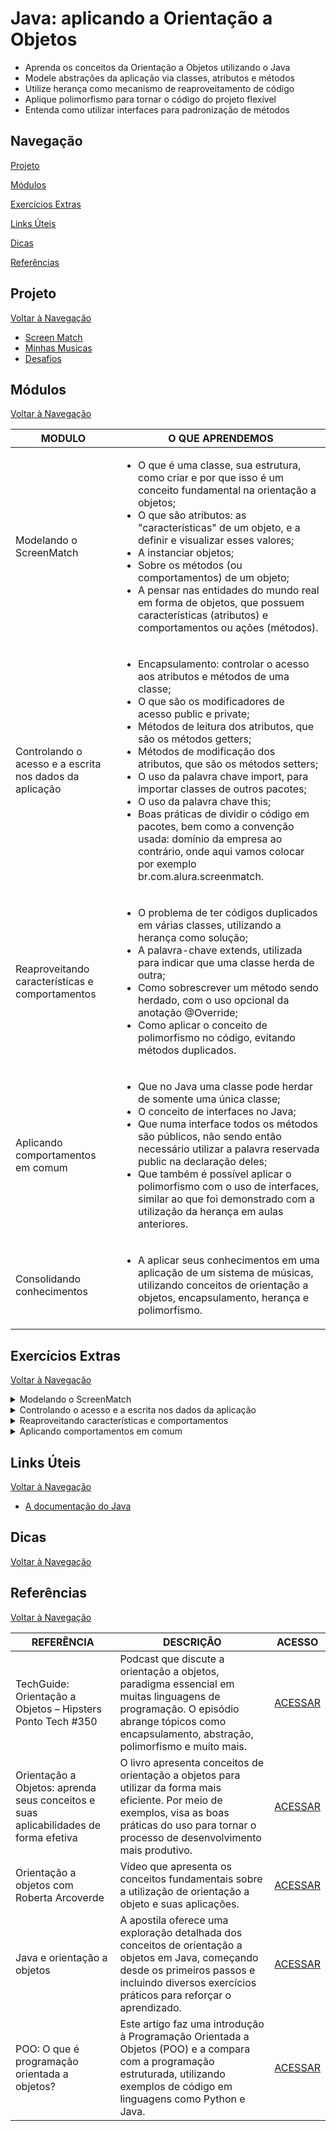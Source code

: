# Java: aplicando a Orientação a Objetos

- Aprenda os conceitos da Orientação a Objetos utilizando o Java
- Modele abstrações da aplicação via classes, atributos e métodos
- Utilize herança como mecanismo de reaproveitamento de código
- Aplique polimorfismo para tornar o código do projeto flexível
- Entenda como utilizar interfaces para padronização de métodos

## Navegação

[Projeto](#projeto)

[Módulos](#módulos)

[Exercícios Extras](#exercícios-extras)

[Links Úteis](#links-úteis)

[Dicas](#dicas)

[Referências](#referências)

## Projeto

[Voltar à Navegação](#navegação)

- [Screen Match]()
- [Minhas Musicas]()
- [Desafios]()

## Módulos

[Voltar à Navegação](#navegação)

 MODULO | O QUE APRENDEMOS
------------|-----------
Modelando o ScreenMatch | <ul><li>O que é uma classe, sua estrutura, como criar e por que isso é um conceito fundamental na orientação a objetos;</li><li>O que são atributos: as "características" de um objeto, e a definir e visualizar esses valores;</li><li>A instanciar objetos;</li><li>Sobre os métodos (ou comportamentos) de um objeto;</li><li>A pensar nas entidades do mundo real em forma de objetos, que possuem características (atributos) e comportamentos ou ações (métodos).</li></ul>
Controlando o acesso e a escrita nos dados da aplicação | <ul><li>Encapsulamento: controlar o acesso aos atributos e métodos de uma classe;</li><li>O que são os modificadores de acesso public e private;</li><li>Métodos de leitura dos atributos, que são os métodos getters;</li><li>Métodos de modificação dos atributos, que são os métodos setters;</li><li>O uso da palavra chave import, para importar classes de outros pacotes;</li><li>O uso da palavra chave this;</li><li>Boas práticas de dividir o código em pacotes, bem como a convenção usada: domínio da empresa ao contrário, onde aqui vamos colocar por exemplo br.com.alura.screenmatch.</li></ul>
Reaproveitando características e comportamentos | <ul><li>O problema de ter códigos duplicados em várias classes, utilizando a herança como solução;</li><li>A palavra-chave extends, utilizada para indicar que uma classe herda de outra;</li><li>Como sobrescrever um método sendo herdado, com o uso opcional da anotação @Override;</li><li>Como aplicar o conceito de polimorfismo no código, evitando métodos duplicados.</li></ul>
Aplicando comportamentos em comum | <ul><li>Que no Java uma classe pode herdar de somente uma única classe;</li><li>O conceito de interfaces no Java;</li><li>Que numa interface todos os métodos são públicos, não sendo então necessário utilizar a palavra reservada public na declaração deles;</li><li>Que também é possível aplicar o polimorfismo com o uso de interfaces, similar ao que foi demonstrado com a utilização da herança em aulas anteriores.</li></ul>
Consolidando conhecimentos | <ul><li>A aplicar seus conhecimentos em uma aplicação de um sistema de músicas, utilizando conceitos de orientação a objetos, encapsulamento, herança e polimorfismo.</li></ul>

## Exercícios Extras

[Voltar à Navegação](#navegação)

<details>
    <summary>Modelando o ScreenMatch</summary>

1. Crie uma classe Pessoa com um método que exibe "Olá, mundo!" no console.

   ```Java
    //Classe Pessoa
    public class Pessoa {

        void saudacao() {
            System.out.println("Olá, mundo!");
        }
    }

    //Classe Principal
    public class Principal {

        public static void main(String[] args) {
        
            Pessoa pessoa = new Pessoa();
            pessoa.saudacao();
        }
    }

    ```

2. Crie uma classe Calculadora com um método que recebe um número como parâmetro e retorna o dobro desse número.

   ```java
    //Classe Calculadora
    public class Calculadora {

        public int dobrarNumero(int numero) {
            return numero * 2;
        }
    }

    //Classe Principal
    public class Principal {

        public static void main(String[] args) {
        
            Calculadora calculadora = new Calculadora();
            int resultado = calculadora.dobrarNumero(5);
            System.out.println(resultado);
        }
    }
   ```

3. Crie uma classe Musica  com atributos titulo, artista, anoLancamento, avaliacao e numAvaliacoes, e métodos para exibir a ficha técnica, avaliar a música e calcular a média de avaliações.

   ```java
   //Classe Musica
    public class Musica {
        String titulo;
        String artista;
        int anoLancamento;
        double somaDasAvaliacoes;
        int numAvaliacoes;

        void exibeFichaTecnica() {
            System.out.println("Título da música: " + titulo);
            System.out.println("Artista: " + artista);
            System.out.println("Ano de lançamento: " + anoLancamento);
        }

        void avalia(double nota) {
            somaDasAvaliacoes += nota;
            numAvaliacoes++;
        }

        double pegaMedia() {
            return somaDasAvaliacoes / numAvaliacoes;
        }
    }

    //Classe Principal
    public class Principal {
        public static void main(String[] args) {
            Musica minhaMusica = new Musica();

            minhaMusica.titulo = "Nome da Música";
            minhaMusica.artista = "Nome do Artista";
            minhaMusica.anoLancamento = 2023;

            minhaMusica.exibeFichaTecnica();

            minhaMusica.avalia(4.5);
            minhaMusica.avalia(3.8);
            minhaMusica.avalia(5.0);

            double mediaAvaliacoes = minhaMusica.pegaMedia();
            System.out.println("Média das avaliações: " + mediaAvaliacoes);
        }
    }
   ```

4. Crie uma classe Carro com atributos modelo, ano, cor e métodos para exibir a ficha técnica e calcular a idade do carro.

   ```java
   //Classe Carro
    public class Carro {
        String modelo;
        int ano;
        String cor;

        void exibeFichaTecnica() {
            System.out.println("Modelo: " + modelo);
            System.out.println("Ano: " + ano);
            System.out.println("Cor: " + cor);
        }

        int calculaIdade() {
            return 2023 - ano;
        }
    }

    //Classe Principal
    public class Principal {
        public static void main(String[] args) {
            Carro meuCarro = new Carro();
            meuCarro.modelo = "Gol";
            meuCarro.ano = 2023;
            meuCarro.cor = "Preto";

            // Exibir ficha técnica
            meuCarro.exibeFichaTecnica();

            // Calcular idade do carro
            System.out.println("Idade do carro: " + meuCarro.calculaIdade() + " anos");
        }
    }
   ```

5. Crie uma classe Aluno com atributos nome, idade, e um método para exibir informações. Crie uma instância da classe Aluno, atribua valores aos seus atributos e utilize o método para exibir as informações.

   ```java
   //Classe Aluno
    public class Aluno {
        String nome;
        int idade;

        void exibeInformacoes() {
            System.out.println("Nome do aluno: " + nome);
            System.out.println("Idade do aluno: " + idade);
        }
    }

    //Classe Principal
    public class Principal {
        public static void main(String[] args) {
            Aluno meuAluno = new Aluno();
            meuAluno.nome = "Akemi";
            meuAluno.idade = 18;

            meuAluno.exibeInformacoes();
        }
    }
   ```

</details>

<details>
<summary>Controlando o acesso e a escrita nos dados da aplicação</summary>

1. Crie uma classe ContaBancaria com os seguintes atributos: numeroConta (privado), saldo (privado) e titular (publico). Implemente métodos getters e setters para os atributos privados.

```java
//Classe ContaBancaria
public class ContaBancaria {
    private int numeroConta;
    private double saldo;
    public String titular;

    public int getNumeroConta() {
        return numeroConta;
    }

    public void setNumeroConta(int numeroConta) {
        this.numeroConta = numeroConta;
    }

    public double getSaldo() {
        return saldo;
    }

    public void setSaldo(double saldo) {
        this.saldo = saldo;
    }
}

//Classe Principal
public class Principal {
    public static void main(String[] args) {
        ContaBancaria conta = new ContaBancaria();
        
        conta.setNumeroConta(123);
        conta.setSaldo(1000);
        conta.titular = "João";

        System.out.println("Número da Conta: " + conta.getNumeroConta());
        System.out.println("Saldo: " + conta.getSaldo());
        System.out.println("Titular: " + conta.titular);

        conta.setSaldo(1500);
        System.out.println("Novo Saldo: " + conta.getSaldo());
    }
}
```

2. Crie uma classe IdadePessoa com os atributos privados nome e idade. Utilize métodos getters e setters para acessar e modificar esses atributos. Adicione um método verificarIdade que imprime se a pessoa é maior de idade ou não.

```java
//Classe idadePessoa
public class idadePessoa {
    private String nome;
    private int idade;

    public String getNome() {
        return nome;
    }

    public void setNome(String nome) {
        this.nome = nome;
    }

    public int getIdade() {
        return idade;
    }

    public void setIdade(int idade) {
        this.idade = idade;
    }

    public void verificarIdade() {
        if (idade >= 18) {
            System.out.println(nome + " é maior de idade.");
        } else {
            System.out.println(nome + " não é maior de idade.");
        }
    }
}

// Classe Principal
public class Principal {
    public static void main(String[] args) {
        IdadePessoa pessoa1 = new IdadePessoa();
        pessoa1.setNome("Carowl");
        pessoa1.setIdade(22);

        IdadePessoa pessoa2 = new IdadePessoa();
        pessoa2.setNome("Camila");
        pessoa2.setIdade(20);

        System.out.println(pessoa1.getNome() + " tem " + pessoa1.getIdade() + " anos.");
        pessoa1.verificarIdade();

        System.out.println(pessoa2.getNome() + " tem " + pessoa2.getIdade() + " anos.");
        pessoa2.verificarIdade();
    }
}
```

3. Desenvolva uma classe Produto com os atributos privados nome e preco. Utilize métodos getters e setters para acessar e modificar esses atributos. Adicione um método aplicarDesconto que recebe um valor percentual e reduz o preço do produto.

```java
//Classe Produto
public class Produto {
    private String nome;
    private double preco;
    
     public Produto(String nome, double preco) {
        this.nome = nome;
        this.preco = preco;
    }

    public String getNome() {
        return nome;
    }

    public void setNome(String nome) {
        this.nome = nome;
    }

    public double getPreco() {
        return preco;
    }

    public void setPreco(double preco) {
        this.preco = preco;
    }

    public void aplicarDesconto(double percentual) {
        double desconto = preco * (percentual / 100);
        preco -= desconto;
    }
}

//Classe Principal
public class Principal {
    public static void main(String[] args) {
        Produto produto = new Produto("Celular", 2000.0);

        System.out.println("Nome do Produto: " + produto.getNome());
        System.out.println("Preço: " + produto.getPreco());

        produto.aplicarDesconto(10);
        System.out.println("Novo Preço após Desconto: " + produto.getPreco());
    }
}
```

4. Desenvolva uma classe Aluno com os atributos privados nome e notas. Utilize métodos getters e setters para acessar e modificar esses atributos. Adicione um método calcularMedia que retorna a média das notas do aluno.

```java
//Classe Aluno
public class Aluno {
    private String nome;
    private double nota1;
    private double nota2;
    private double nota3;
    
      public Aluno(String nome, double nota1, double nota2, double nota3) {
        this.nome = nome;
        this.nota1 = nota1;
        this.nota2 = nota2;
        this.nota3 = nota3;
    }

    public String getNome() {
        return nome;
    }

    public void setNome(String nome) {
        this.nome = nome;
    }

    public double getNota1() {
        return nota1;
    }

    public void setNota1(double nota1) {
        this.nota1 = nota1;
    }

    public double getNota2() {
        return nota2;
    }

    public void setNota2(double nota2) {
        this.nota2 = nota2;
    }

    public double getNota3() {
        return nota3;
    }

    public void setNota3(double nota3) {
        this.nota3 = nota3;
    }

    public double calcularMedia() {
        return (nota1 + nota2 + nota3) / 3;
    }
}


//Classe Principal
public class Principal {
    public static void main(String[] args) {
        Aluno aluno1 = new Aluno("Lulu", 7.5, 8.0, 9.2);
        Aluno aluno2 = new Aluno("Karina", 6.8, 7.3, 8.5);

        System.out.println("Aluno 1:");
        System.out.println("Nome: " + aluno1.getNome());
        System.out.println("Nota 1: " + aluno1.getNota1());
        System.out.println("Nota 2: " + aluno1.getNota2());
        System.out.println("Nota 3: " + aluno1.getNota3());
        System.out.println("Média: " + aluno1.calcularMedia());
        System.out.println();

        System.out.println("Aluno 2:");
        System.out.println("Nome: " + aluno2.getNome());
        System.out.println("Nota 1: " + aluno2.getNota1());
        System.out.println("Nota 2: " + aluno2.getNota2());
        System.out.println("Nota 3: " + aluno2.getNota3());
        System.out.println("Média: " + aluno2.calcularMedia());
    }
}

```

5. Desenvolva uma classe Livro com os atributos privados titulo e autor. Utilize métodos getters e setters para acessar e modificar esses atributos. Adicione um método exibirDetalhes que imprime o título e o autor do livro.

```java
//Classe Livro
public class Livro {
    private String titulo;
    private String autor;

    public String getTitulo() {
        return titulo;
    }

    public void setTitulo(String titulo) {
        this.titulo = titulo;
    }

    public String getAutor() {
        return autor;
    }

    public void setAutor(String autor) {
        this.autor = autor;
    }

    public void exibirDetalhes() {
        System.out.println("Título: " + titulo);
        System.out.println("Autor: " + autor);
    }
}

// Classe Principal
public class Principal {
    public static void main(String[] args) {
        Livro livro1 = new Livro();
        livro1.setTitulo("Lógica de Programação");
        livro1.setAutor("Paulo Silveira");

        Livro livro2 = new Livro();
        livro2.setTitulo("A lógica do jogo");
        livro2.setAutor("Marcus Becker");

        livro1.exibirDetalhes();
        livro2.exibirDetalhes();
    }
}
```

</details>

<details>
<summary>Reaproveitando características e comportamentos</summary>

1. Crie uma classe Carro com métodos para representar um modelo específico ao longo de três anos. Implemente métodos para definir o nome do modelo, os preços médios para cada ano, e calcular e exibir o menor e o maior preço. Adicione uma subclasse ModeloCarro para criar instâncias específicas, utilizando-a na classe principal para definir preços e mostrar informações.

```java
// Classe Carro
public class Carro {
    private String modelo;
    private double precoAno1;
    private double precoAno2;
    private double precoAno3;

    public void definirModelo(String modelo) {
        this.modelo = modelo;
    }

    public void definirPrecos(double precoAno1, double precoAno2, double precoAno3) {
        this.precoAno1 = precoAno1;
        this.precoAno2 = precoAno2;
        this.precoAno3 = precoAno3;
    }

    public void exibirInfo() {
        System.out.println("Modelo: " + modelo);
        System.out.println("Preço Ano 1: " + precoAno1);
        System.out.println("Preço Ano 2: " + precoAno2);
        System.out.println("Preço Ano 3: " + precoAno3);
        System.out.println("Menor Preço: " + calcularMenorPreco());
        System.out.println("Maior Preço: " + calcularMaiorPreco());
    }

    private double calcularMenorPreco() {
        double menorPreco = precoAno1;

        if (precoAno2 < menorPreco) {
            menorPreco = precoAno2;
        }

        if (precoAno3 < menorPreco) {
            menorPreco = precoAno3;
        }

        return menorPreco;
    }

    private double calcularMaiorPreco() {
        double maiorPreco = precoAno1;

        if (precoAno2 > maiorPreco) {
            maiorPreco = precoAno2;
        }

        if (precoAno3 > maiorPreco) {
            maiorPreco = precoAno3;
        }

        return maiorPreco;
    }
}

// Subclasse ModeloCarro
public class ModeloCarro extends Carro {
    // Pode adicionar propriedades específicas do modelo se necessário
}

// Classe de Teste
public class TesteCarro {
    public static void main(String[] args) {
        ModeloCarro meuCarro = new ModeloCarro();
        meuCarro.definirModelo("Sedan");
        meuCarro.definirPrecos(30000, 32000, 35000);
        meuCarro.exibirInfo();
    }
}
```

2. Crie uma classe Animal com um método emitirSom(). Em seguida, crie duas subclasses: Cachorro e Gato, que herdam da classe Animal. Adicione o método emitirSom() nas subclasses, utilizando a anotação @Override para indicar que estão sobrescrevendo o método. Além disso, adicione métodos específicos para cada subclasse, como abanarRabo() para o Cachorro e arranharMoveis() para o Gato.

```java
// Classe Animal
public class Animal {
    public void emitirSom() {
        System.out.println("Som do animal");
    }
}

// Subclasse Cachorro
public class Cachorro extends Animal {
    @Override
    public void emitirSom() {
        System.out.println("Au Au");
    }

    public void abanarRabo() {
        System.out.println("Cachorro abanando o rabo");
    }
}

// Subclasse Gato
public class Gato extends Animal {
    @Override
    public void emitirSom() {
        System.out.println("Miau");
    }

    public void arranharMoveis() {
        System.out.println("Gato arranhando móveis");
    }
}

// Classe de Teste
public class TesteAnimais {
    public static void main(String[] args) {
        Cachorro cachorro = new Cachorro();
        cachorro.emitirSom();
        cachorro.abanarRabo();

        Gato gato = new Gato();
        gato.emitirSom();
        gato.arranharMoveis();
    }
}
```

3. Crie uma classe ContaBancaria com métodos para realizar operações bancárias como depositar(), sacar() e consultarSaldo(). Em seguida, crie uma subclasse ContaCorrente que herda da classe ContaBancaria. Adicione um método específico para a subclasse, como cobrarTarifaMensal(), que desconta uma tarifa mensal da conta corrente.

```java
//Classe ContaBancaria
public class ContaBancaria {
    protected double saldo;

    public void depositar(double valor) {
        saldo += valor;
        System.out.println("Depósito de " + valor + " realizado. Saldo atual: " + saldo);
    }

    public void sacar(double valor) {
        if (valor <= saldo) {
            saldo -= valor;
            System.out.println("Saque de " + valor + " realizado. Saldo atual: " + saldo);
        } else {
            System.out.println("Saldo insuficiente para saque.");
        }
    }

    public void consultarSaldo() {
        System.out.println("Saldo atual: " + saldo);
    }
}

//Subclasse ContaCorrente
public class ContaCorrente extends ContaBancaria {
    private double tarifaMensal;

    public void cobrarTarifaMensal() {
        saldo -= tarifaMensal;
        System.out.println("Tarifa mensal de " + tarifaMensal + " cobrada. Saldo atual: " + saldo);
    }
}

//Classe Teste
public class TesteContaBancaria {
    public static void main(String[] args) {
        // Criando uma conta bancária com saldo inicial de 1000
        ContaBancaria conta = new ContaBancaria();
        conta.depositar(1000);
        conta.consultarSaldo();

        // Realizando operações na conta corrente
        ContaCorrente contaCorrente = new ContaCorrente();
        contaCorrente.depositar(200);
        contaCorrente.cobrarTarifaMensal();
        contaCorrente.consultarSaldo();
        contaCorrente.sacar(150);
        contaCorrente.consultarSaldo();
    }
}
```

4. Crie uma classe NumerosPrimos com métodos como verificarPrimalidade() e listarPrimos(). Em seguida, crie duas subclasses, VerificadorPrimo e GeradorPrimo, que herdam da classe NumerosPrimos. Adicione um método específico para cada uma das subclasses, como verificarSeEhPrimo() para o VerificadorPrimo e gerarProximoPrimo() para o GeradorPrimo.

```java
public class NumerosPrimos {
    public boolean verificarPrimalidade(int numero) {
        if (numero <= 1) {
            return false;
        }
        for (int i = 2; i * i <= numero; i++) {
            if (numero % i == 0) {
                return false;
            }
        }
        return true;
    }

    public void listarPrimos(int limiteSuperior) {
        System.out.println("Números primos até " + limiteSuperior + ": ");
        for (int i = 2; i <= limiteSuperior; i++) {
            if (verificarPrimalidade(i)) {
                System.out.print(i + " ");
            }
        }
        System.out.println();
    }
}

// Subclasse VerificadorPrimo
public class VerificadorPrimo extends NumerosPrimos {
    public void verificarSeEhPrimo(int numero) {
        if (verificarPrimalidade(numero)) {
            System.out.println(numero + " é primo.");
        } else {
            System.out.println(numero + " não é primo.");
        }
    }
}

// Subclasse GeradorPrimo
public class GeradorPrimo extends NumerosPrimos {
    public int gerarProximoPrimo(int ultimoPrimoConhecido) {
        int proximoNumero = ultimoPrimoConhecido + 1;
        while (!verificarPrimalidade(proximoNumero)) {
            proximoNumero++;
        }
        return proximoNumero;
    }
}

// Classe de Teste
public class TesteNumerosPrimos {
    public static void main(String[] args) {
        VerificadorPrimo verificador = new VerificadorPrimo();
        verificador.verificarSeEhPrimo(17);

        GeradorPrimo gerador = new GeradorPrimo();
        int proximoPrimo = gerador.gerarProximoPrimo(17);
        System.out.println("O próximo primo após 17 é: " + proximoPrimo);

        NumerosPrimos numerosPrimos = new NumerosPrimos();
        numerosPrimos.listarPrimos(30);
    }
}
```

</details>

<details>
<summary>Aplicando comportamentos em comum</summary>

1. Crie uma classe ConversorMoeda que implementa uma interface ConversaoFinanceira com o método converterDolarParaReal() para converter um valor em dólar para reais. A classe deve receber o valor em dólar como parâmetro.

```java
// Interface ConversaoFinanceira
public interface ConversaoFinanceira {
    void converterDolarParaReal(double valorDolar);
}

// Classe ConversorMoeda implementando ConversaoFinanceira
public class ConversorMoeda implements ConversaoFinanceira {
    @Override
    public void converterDolarParaReal(double valorDolar) {
        double cotacaoDolar = 4.80;
        double valorReal = valorDolar * cotacaoDolar;
        System.out.println("O valor em reais é: R$" + valorReal);
    }
}

// Classe de Teste
public class TesteConversorMoeda {
    public static void main(String[] args) {
        ConversorMoeda conversor = new ConversorMoeda();
        conversor.converterDolarParaReal(50); // Exemplo com o valor em dólar
    }
}
```

2. Crie uma classe CalculadoraSalaRetangular que implementa uma interface CalculoGeometrico com os métodos calcularArea() e calcularPerimetro() para calcular a área e o perímetro de uma sala retangular. A classe deve receber altura e largura como parâmetros.

```java
// Interface CalculoGeometrico
public interface CalculoGeometrico {
    void calcularArea(double altura, double largura);
    void calcularPerimetro(double altura, double largura);
}

// Classe CalculadoraSalaRetangular implementando CalculoGeometrico
public class CalculadoraSalaRetangular implements CalculoGeometrico {
    @Override
    public void calcularArea(double altura, double largura) {
        double area = altura * largura;
        System.out.println("A área da sala retangular é: " + area);
    }

    @Override
    public void calcularPerimetro(double altura, double largura) {
        double perimetro = 2 * (altura + largura);
        System.out.println("O perímetro da sala retangular é: " + perimetro);
    }
}

// Classe de Teste
public class TesteCalculadoraSalaRetangular {
    public static void main(String[] args) {
        CalculadoraSalaRetangular calculadora = new CalculadoraSalaRetangular();
        calculadora.calcularArea(5, 8); // Exemplo com altura e largura
        calculadora.calcularPerimetro(5, 8);
    }
}
```

3. Crie uma classe TabuadaMultiplicacao que implementa uma interface Tabuada com o método mostrarTabuada() para exibir a tabuada de um número. A classe deve receber o número como parâmetro.

```java
// Interface Tabuada
public interface Tabuada {
    void mostrarTabuada(int numero);
}

// Classe TabuadaMultiplicacao implementando Tabuada
public class TabuadaMultiplicacao implements Tabuada {
    @Override
    public void mostrarTabuada(int numero) {
        System.out.println("Tabuada de multiplicação do " + numero + ":");
        for (int i = 1; i <= 10; i++) {
            int resultado = numero * i;
            System.out.println(numero + " x " + i + " = " + resultado);
        }
    }
}

// Classe de Teste
public class TesteTabuadaMultiplicacao {
    public static void main(String[] args) {
        TabuadaMultiplicacao tabuada = new TabuadaMultiplicacao();
        tabuada.mostrarTabuada(7); // Exemplo com o número 7
    }
}
```

4. Crie uma interface ConversorTemperatura com os métodos celsiusParaFahrenheit() e fahrenheitParaCelsius(). Implemente uma classe ConversorTemperaturaPadrao que implementa essa interface com as fórmulas de conversão e exibe os resultados.

```java
// Interface ConversorTemperatura
public interface ConversorTemperatura {
    double celsiusParaFahrenheit(double temperaturaCelsius);

    double fahrenheitParaCelsius(double temperaturaFahrenheit);
}

// Classe ConversorTemperaturaPadrao implementando ConversorTemperatura
public class ConversorTemperaturaPadrao implements ConversorTemperatura {
    @Override
    public double celsiusParaFahrenheit(double temperaturaCelsius) {
        return (temperaturaCelsius * 9 / 5) + 32;
    }

    @Override
    public double fahrenheitParaCelsius(double temperaturaFahrenheit) {
        return (temperaturaFahrenheit - 32) * 5 / 9;
    }
}

// Classe de Teste
public class TesteConversorTemperatura {
    public static void main(String[] args) {
        ConversorTemperatura conversor = new ConversorTemperaturaPadrao();

        double temperaturaCelsius = 25;
        double temperaturaFahrenheit = conversor.celsiusParaFahrenheit(temperaturaCelsius);
        System.out.println(temperaturaCelsius + " Celsius é igual a " + temperaturaFahrenheit + " Fahrenheit.");

        temperaturaFahrenheit = 77;
        temperaturaCelsius = conversor.fahrenheitParaCelsius(temperaturaFahrenheit);
        System.out.println(temperaturaFahrenheit + " Fahrenheit é igual a " + temperaturaCelsius + " Celsius.");
    }
}
```

5. Crie uma interface Calculavel com um método double calcularPrecoFinal(). Implemente essa interface nas classes Livro e ProdutoFisico, cada uma retornando o preço final considerando descontos ou taxas adicionais.

```java
public interface Calculavel {
    double calcularPrecoFinal();
}

public class Livro extends Produto implements Calculavel {
    private String autor;

    public double calcularPrecoFinal() {
        return preco * 0.9; 
    }
}

public class ProdutoFisico extends Produto implements Calculavel {
    public double calcularPrecoFinal() {
        // Implementação com taxas adicionais para produtos físicos
        return preco * 1.05; 
    }
}
```

6. Crie uma interface Vendavel com métodos para calcular o preço total de um produto com base na quantidade comprada e aplicar descontos. Implemente essa interface nas classes Produto e Servico, cada uma fornecendo a sua própria lógica de cálculo de preço.

```java
// Interface Vendavel
public interface Vendavel {
    double calcularPrecoTotal(int quantidade);
    void aplicarDesconto(double percentualDesconto);
}

// Classe Produto
public class Produto implements Vendavel {
    private String nome;
    private double precoUnitario;

    // Construtor e outros métodos

    @Override
    public double calcularPrecoTotal(int quantidade) {
        return precoUnitario * quantidade;
    }

    @Override
    public void aplicarDesconto(double percentualDesconto) {
        precoUnitario -= precoUnitario * (percentualDesconto / 100.0);
    }
}

// Classe Servico
public class Servico implements Vendavel {
    private String descricao;
    private double precoHora;

    // Construtor e outros métodos

    @Override
    public double calcularPrecoTotal(int quantidade) {
        return precoHora * quantidade;
    }

    @Override
    public void aplicarDesconto(double percentualDesconto) {
        precoHora -= precoHora * (percentualDesconto / 100.0);
    }
}
```

</details>

## Links Úteis

[Voltar à Navegação](#navegação)

- [A documentação do Java](https://docs.oracle.com/en/java/javase/17/docs/api/index.html)

## Dicas

[Voltar à Navegação](#navegação)

## Referências

[Voltar à Navegação](#navegação)

REFERÊNCIA | DESCRIÇÃO | ACESSO
-------------|-----------|----------
TechGuide: Orientação a Objetos – Hipsters Ponto Tech #350 | Podcast que discute a orientação a objetos, paradigma essencial em muitas linguagens de programação. O episódio abrange tópicos como encapsulamento, abstração, polimorfismo e muito mais. | [ACESSAR](https://www.hipsters.tech/praticas-de-orientacao-a-objetos-hipsters-129/)
Orientação a Objetos: aprenda seus conceitos e suas aplicabilidades de forma efetiva | O livro apresenta conceitos de orientação a objetos para utilizar da forma mais eficiente. Por meio de exemplos, visa as boas práticas do uso para tornar o processo de desenvolvimento mais produtivo. | [ACESSAR](https://www.casadocodigo.com.br/products/livro-oo-conceitos)
Orientação a objetos com Roberta Arcoverde | Vídeo que apresenta os conceitos fundamentais sobre a utilização de orientação a objeto e suas aplicações.                                        | [ACESSAR](https://www.youtube.com/watch?v=jpuJ1qrluoU)
Java e orientação a objetos | A apostila oferece uma exploração detalhada dos conceitos de orientação a objetos em Java, começando desde os primeiros passos e incluindo diversos exercícios práticos para reforçar o aprendizado. | [ACESSAR](https://www.alura.com.br/apostila-java-orientacao-objetos)
POO: O que é programação orientada a objetos? | Este artigo faz uma introdução à Programação Orientada a Objetos (POO) e a compara com a programação estruturada, utilizando exemplos de código em linguagens como Python e Java. | [ACESSAR](https://www.alura.com.br/artigos/poo-programacao-orientada-a-objetos)